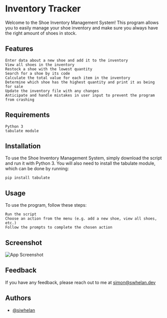 
# Inventory Tracker

Welcome to the Shoe Inventory Management System! This program allows you to easily manage your shoe inventory and make sure you always have the right amount of shoes in stock.

## Features

    Enter data about a new shoe and add it to the inventory
    View all shoes in the inventory
    Restock a shoe with the lowest quantity
    Search for a shoe by its code
    Calculate the total value for each item in the inventory
    Determine which shoe has the highest quantity and print it as being for sale
    Update the inventory file with any changes
    Anticipate and handle mistakes in user input to prevent the program from crashing

## Requirements

    Python 3
    tabulate module

## Installation

To use the Shoe Inventory Management System, simply download the script and run it with Python 3. You will also need to install the tabulate module, which can be done by running:

    pip install tabulate

## Usage

To use the program, follow these steps:

    Run the script
    Choose an action from the menu (e.g. add a new shoe, view all shoes, etc.)
    Follow the prompts to complete the chosen action

## Screenshot

![App Screenshot](https://i.imgur.com/AN6Vsqo.jpg)

## Feedback

If you have any feedback, please reach out to me at simon@swhelan.dev

## Authors

- [@siwhelan](https://github.com/siwhelan)


